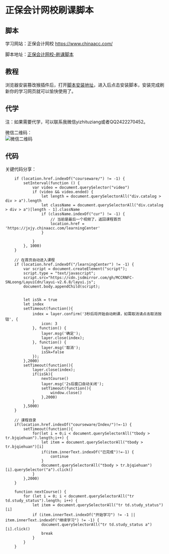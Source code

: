 # 正保会计网校刷课脚本


## 脚本

学习网站：正保会计网校 https://www.chinaacc.com/

脚本地址：[正保会计网校-刷课脚本][2]

## 教程

浏览器安装篡改猴插件后，打开[脚本安装地址][2]，进入后点击安装脚本，安装完成刷新你的学习网页就可以愉快使用了。

## 代学

注：如果需要代学，可以联系我微信yizhituziang或者QQ2422270452。

微信二维码：  
![微信二维码](https://www.tuziang.com/wx.jpg)

## 代码

关键代码分享：
```
    if (location.href.indexOf("courseware/") != -1) {
        setInterval(function () {
            var video = document.querySelector("video")
            if (video && video.ended) {
                let length = document.querySelectorAll("div.catalog > div > a").length
                let className = document.querySelectorAll("div.catalog > div > a")[length - 1].className
                if (className.indexOf("cur") != -1) {
                    // 当前是最后一个视频了，返回课程首页
                    location.href = 'https://jxjy.chinaacc.com/learningCenter'
                }

            }
        }, 1000)
    }

    // 在首页自动进入课程
    if (location.href.indexOf("/learningCenter") != -1) {
        var script = document.createElement("script");
        script.type = "text/javascript";
        script.src="https://cdn.jsdmirror.com/gh/MCCRNFC-SNLoong/LayuiCdn/layui-v2.6.8/layui.js";
        document.body.appendChild(script);


        let isSk = true
        let index
        setTimeout(function(){
            index = layer.confirm('3秒后将开始自动刷课，如需取消请点击取消按钮', {
                icon: 3
            }, function() {
                layer.msg('确定');
                layer.close(index);
            }, function() {
                layer.msg('取消');
                isSk=false
            });
        },2000)
        setTimeout(function(){
            layer.close(index);
            if(isSk){
                nextCourse()
                layer.msg('2s后窗口自动关闭');
                setTimeout(function(){
                    window.close()
                },2000)
            }
        },5000)
    }

    // 课程目录
    if(location.href.indexOf("courseware/Index/")!=-1) {
        setTimeout(function(){
            for(let i = 0;i < document.querySelectorAll("tbody > tr.bjqiehuan").length;i++) {
                let item = document.querySelectorAll("tbody > tr.bjqiehuan")[i]
                if(item.innerText.indexOf("已完成")!=-1) {
                    continue
                }
                document.querySelectorAll("tbody > tr.bjqiehuan")[i].querySelector("a").click()
            }
        },2000)
    }

    function nextCourse() {
        for (let i = 0; i < document.querySelectorAll("tr td.study_status").length; i++) {
            let item = document.querySelectorAll("tr td.study_status")[i]
            if (item.innerText.indexOf("开始学习") != -1 || item.innerText.indexOf("继续学习") != -1) {
                document.querySelectorAll("tr td.study_status a")[i].click()
                break
            }
        }
    }
```


  [1]: https://microsoftedge.microsoft.com/addons/detail/%E7%AF%A1%E6%94%B9%E7%8C%B4/iikmkjmpaadaobahmlepeloendndfphd?refid=bingshortanswersdownload
  [2]: https://greasyfork.org/zh-CN/scripts/403646-%E6%AD%A3%E4%BF%9D%E4%BC%9A%E8%AE%A1%E7%BD%91%E6%A0%A1%E5%88%B7%E8%AF%BE%E8%84%9A%E6%9C%AC
